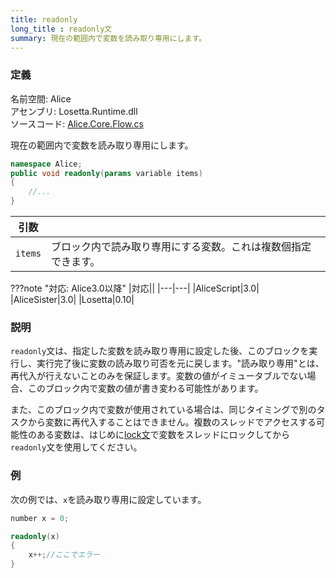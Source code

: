 ```yaml
---
title: readonly
long_title : readonly文
summary: 現在の範囲内で変数を読み取り専用にします。
---
```


### 定義
名前空間: Alice<br/>
アセンブリ: Losetta.Runtime.dll<br/>
ソースコード: [Alice.Core.Flow.cs](https://github.com/WSOFT-Project/Losetta/blob/master/Losetta.Runtime/Core/Alice.Core.Flow.cs)

現在の範囲内で変数を読み取り専用にします。

```cs title="AliceScript"
namespace Alice;
public void readonly(params variable items)
{
    //...
}
```

|引数| |
|-|-|
|`items`|ブロック内で読み取り専用にする変数。これは複数個指定できます。|

???note "対応: Alice3.0以降"
    |対応||
    |---|---|
    |AliceScript|3.0|
    |AliceSister|3.0|
    |Losetta|0.10|

### 説明
`readonly`文は、指定した変数を読み取り専用に設定した後、このブロックを実行し、実行完了後に変数の読み取り可否を元に戻します。"読み取り専用"とは、再代入が行えないことのみを保証します。変数の値がイミュータブルでない場合、このブロック内で変数の値が書き変わる可能性があります。

また、このブロック内で変数が使用されている場合は、同じタイミングで別のタスクから変数に再代入することはできません。複数のスレッドでアクセスする可能性のある変数は、はじめに[lock文](./lock.md)で変数をスレッドにロックしてから`readonly`文を使用してください。

### 例
次の例では、`x`を読み取り専用に設定しています。

```cs title="AliceScript"
number x = 0;

readonly(x)
{
    x++;//ここでエラー
}
```
